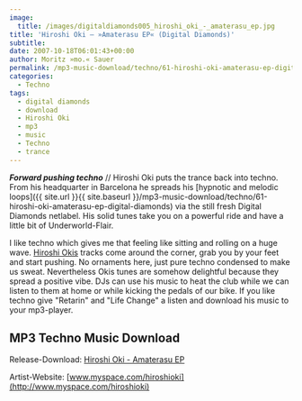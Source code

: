 ```yaml
---
image:
  title: /images/digitaldiamonds005_hiroshi_oki_-_amaterasu_ep.jpg
title: 'Hiroshi Oki – »Amaterasu EP« (Digital Diamonds)'
subtitle: 
date: 2007-10-18T06:01:43+00:00
author: Moritz »mo.« Sauer
permalink: /mp3-music-download/techno/61-hiroshi-oki-amaterasu-ep-digital-diamonds
categories:
  - Techno
tags:
  - digital diamonds
  - download
  - Hiroshi Oki
  - mp3
  - music
  - Techno
  - trance
---
```

***Forward pushing techno*** // Hiroshi Oki puts the trance back into techno. From his headquarter in Barcelona he spreads his [hypnotic and melodic loops]({{ site.url }}{{ site.baseurl }}/mp3-music-download/techno/61-hiroshi-oki-amaterasu-ep-digital-diamonds) via the still fresh Digital Diamonds netlabel. His solid tunes take you on a powerful ride and have a little bit of Underworld-Flair.<!--more-->

<!--adsense-->

I like techno which gives me that feeling like sitting and rolling on a huge wave. [Hiroshi Okis](http://www.myspace.com/hiroshioki) tracks come around the corner, grab you by your feet and start pushing. No ornaments here, just pure techno condensed to make us sweat. Nevertheless Okis tunes are somehow delightful because they spread a positive vibe. DJs can use his music to heat the club while we can listen to them at home or while kicking the pedals of our bike. If you like techno give "Retarin" and "Life Change" a listen and download his music to your mp3-player.

## MP3 Techno Music Download

Release-Download: [Hiroshi Oki - Amaterasu EP](http://digital-diamonds.com/releases/dd005.html)
  
Artist-Website: [www.myspace.com/hiroshioki](http://www.myspace.com/hiroshioki)